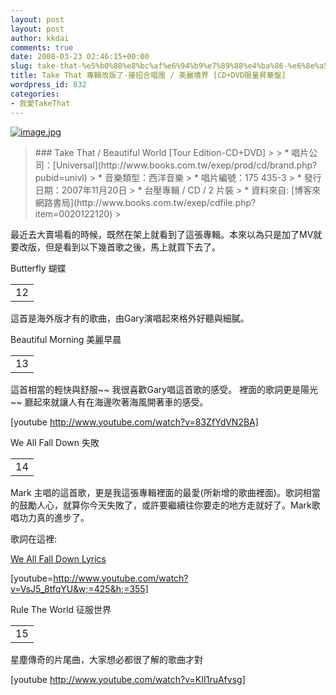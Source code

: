 ```yaml
---
layout: post
layout: post
author: kkdai
comments: true
date: 2008-03-23 02:46:15+00:00
slug: take-that-%e5%b0%88%e8%bc%af%e6%94%b9%e7%89%88%e4%ba%86-%e6%8e%a5%e6%8b%9b%e5%90%88%e5%94%b1%e5%9c%98-%e7%be%8e%e9%ba%97%e5%a2%83%e7%95%8c-cddvd%e9%99%90%e9%87%8f%e6%98%87%e8%8f%af%e7%9b%a4
title: Take That 專輯改版了-接招合唱團 / 美麗境界 [CD+DVD限量昇華盤]
wordpress_id: 832
categories:
- 我愛TakeThat
---
```


[![image.jpg](http://farm4.static.flickr.com/3210/2352006717_b4564a6b63.jpg)](http://www.flickr.com/photos/27643002@N00/2352006717/)

<blockquote>### Take That / Beautiful World [Tour Edition-CD+DVD]
> 
>   * 唱片公司：[Universal](http://www.books.com.tw/exep/prod/cd/brand.php?pubid=univl)  
>   * 音樂類型：西洋音樂  
>   * 唱片編號：175 435-3  
>   * 發行日期：2007年11月20日  
>   * 台壓專輯 / CD / 2 片裝  
>   * 資料來自: [博客來網路書局](http://www.books.com.tw/exep/cdfile.php?item=0020122120)
> </blockquote>

最近去大賣場看的時候，既然在架上就看到了這張專輯。本來以為只是加了MV就要改版，但是看到以下幾首歌之後，馬上就買下去了。

<table > <tbody > <tr class="even" >
<td >12
</td>

Butterfly 蝴蝶

</tr></tbody></table>

這首是海外版才有的歌曲，由Gary演唱起來格外好聽與細膩。

<table > <tbody > <tr >
<td >13
</td>

Beautiful Morning 美麗早晨

</tr></tbody></table>

這首相當的輕快與舒服~~ 我很喜歡Gary唱這首歌的感受。 裡面的歌詞更是陽光~~ 廳起來就讓人有在海邊吹著海風開著車的感受。

[youtube http://www.youtube.com/watch?v=83ZfYdVN2BA]

<table > <tbody > <tr class="even" >
<td >14
</td>

We All Fall Down 失敗

</tr></tbody></table>

Mark 主唱的這首歌，更是我這張專輯裡面的最愛(所新增的歌曲裡面)。歌詞相當的鼓勵人心，就算你今天失敗了，或許要繼續往你要走的地方走就好了。Mark歌唱功力真的進步了。

歌詞在這裡:  

  
[We All Fall Down Lyrics](http://www.metrolyrics.com/we-all-fall-down-lyrics-take-that.html)  

[youtube=http://www.youtube.com/watch?v=VsJ5_8tfqYU&w;=425&h;=355]

<table > <tbody > <tr >
<td >15
</td>

Rule The World 征服世界

</tr></tbody></table>

星塵傳奇的片尾曲，大家想必都很了解的歌曲才對

[youtube http://www.youtube.com/watch?v=KII1ruAfvsg]
